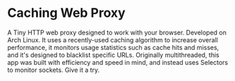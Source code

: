 Caching Web Proxy
==============================

A Tiny HTTP web proxy designed to work with your browser. Developed on Arch Linux. It uses a recently-used caching algorithm to increase overall performance, it monitors usage statistics such as cache hits and misses, and it's designed to blacklist specific URLs. Originally multithreaded, this app was built with efficiency and speed in mind, and instead uses Selectors to monitor sockets. Give it a try.

